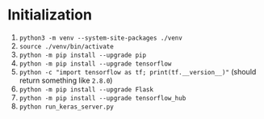 # Initialization

1. `python3 -m venv --system-site-packages ./venv`
2. `source ./venv/bin/activate`
3. `python -m pip install --upgrade pip`
4. `python -m pip install --upgrade tensorflow`
5. `python -c "import tensorflow as tf; print(tf.__version__)"` (should return something like `2.8.0`)
6. `python -m pip install --upgrade Flask`
7. `python -m pip install --upgrade tensorflow_hub`
8. `python run_keras_server.py`